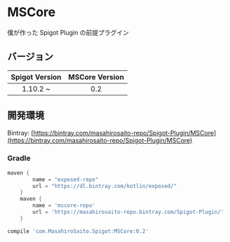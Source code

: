 # MSCore
僕が作った Spigot Plugin の前提プラグイン

## バージョン

| Spigot Version | MSCore Version |
| :------------: | :------------: |
| 1.10.2 ~       | 0.2            |

## 開発環境

Bintray: [https://bintray.com/masahirosaito-repo/Spigot-Plugin/MSCore](https://bintray.com/masahirosaito-repo/Spigot-Plugin/MSCore)

### Gradle

```gradle
maven {
        name = "exposed-repo"
        url = "https://dl.bintray.com/kotlin/exposed/"
    }
    maven {
        name = 'mscore-repo'
        url = 'https://masahirosaito-repo.bintray.com/Spigot-Plugin/'
    }
```

```gradle
compile 'com.MasahiroSaito.Spigot:MSCore:0.2'
```